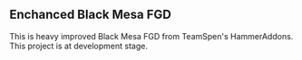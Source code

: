 ## Enchanced Black Mesa FGD

This is heavy improved Black Mesa FGD from TeamSpen's HammerAddons. This project is at development stage.
